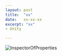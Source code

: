 ```yaml
---
layout: post
title:  "xx"
date:   xx-xx-xx
excerpt: "xx"
- Unity

---
```


![InspectorOfProperties](D:\programming\KaoriZh.github.io\_Images\InspectorOfProperties.png)
